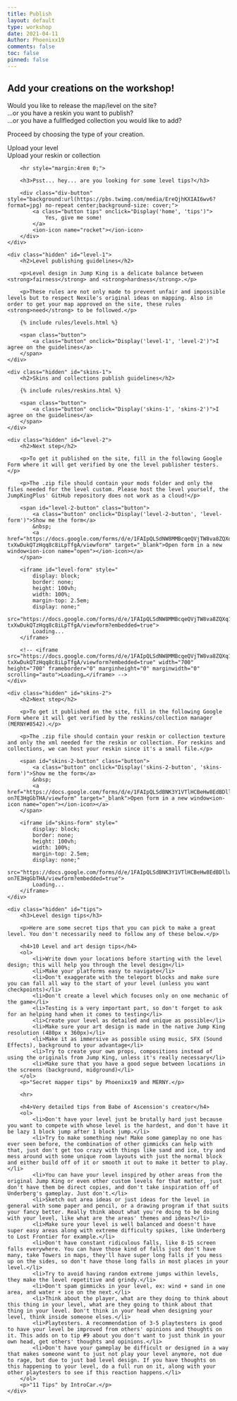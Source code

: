 ```yaml
---
title: Publish
layout: default
type: workshop
date: 2021-04-11
Author: Phoenixx19
comments: false
toc: false
pinned: false
---
```


<script>
    function SingleDisplay(element) {
        document.getElementById(element).classList.add('out');
        document.getElementById(element).style.display = "block";
        setTimeout(() => {
            document.getElementById(element).classList.remove('out');
        }, 150);
    }

    function Display(element, secondElement) {

        document.getElementById(element).classList.add('out');
        setTimeout(() => {
            document.getElementById(element).classList.remove('out');
            document.getElementById(element).style.display = "none";
            document.getElementById(secondElement).classList.add('out');
            document.getElementById(secondElement).style.display = "block";
            setTimeout(() => {
                document.getElementById(secondElement).classList.remove('out');
            }, 150);
        }, 150);
    }
</script>

<div class="publish">
    <div class="hidden" id="home" style="display: block;">
        <h2>Add your creations on the workshop!</h2>
        <p>
            Would you like to release the map/level on the site?<br>
            ...or you have a reskin you want to publish?<br>
            ...or you have a fullfledged collection you would like to add?
        </p>
        <p>Proceed by choosing the type of your creation.</p>
        <div class="div-button" style="background:url(https://media.discordapp.net/attachments/771125324846858261/859834847589302332/unknown.png) no-repeat center;background-size: cover;">
            <a class="button level" onclick="Display('home', 'level-1')">Upload your level</a>
            <ion-icon name="map"></ion-icon>
        </div>
        <div class="div-button" style="background:url(https://media.discordapp.net/attachments/758021625252806739/883792892567638117/dapizzaishere.png) no-repeat center;background-size: cover;">
            <a class="button skins" onclick="Display('home', 'skins-1')">Upload your reskin or collection</a>
            <ion-icon name="layers"></ion-icon>
        </div>

        <hr style="margin:4rem 0;">

        <h3>Psst... hey... are you looking for some level tips?</h3>
        
        <div class="div-button" style="background:url(https://pbs.twimg.com/media/EreQjhKXIAI6wv6?format=jpg) no-repeat center;background-size: cover;">
            <a class="button tips" onclick="Display('home', 'tips')">
                Yes, give me some!
            </a>
            <ion-icon name="rocket"></ion-icon>
        </div>
    </div>

    <div class="hidden" id="level-1">
        <h2>Level publishing guidelines</h2>
    
        <p>Level design in Jump King is a delicate balance between <strong>fairness</strong> and <strong>hardness</strong>.</p>
        
        <p>These rules are not only made to prevent unfair and impossible levels but to respect Nexile's original ideas on mapping. Also in order to get your map approved on the site, these rules <strong>need</strong> to be followed.</p>

        {% include rules/levels.html %}

        <span class="button">
            <a class="button" onclick="Display('level-1', 'level-2')">I agree on the guidelines</a>
        </span>
    </div>

    <div class="hidden" id="skins-1">
        <h2>Skins and collections publish guidelines</h2>

        {% include rules/reskins.html %}

        <span class="button">
            <a class="button" onclick="Display('skins-1', 'skins-2')">I agree on the guidelines</a>
        </span>
    </div>

    <div class="hidden" id="level-2">
        <h2>Next step</h2>
        
        <p>To get it published on the site, fill in the following Google Form where it will get verified by one the level publisher testers.</p>
        
        <p>The .zip file should contain your mods folder and only the files needed for the level custom. Please host the level yourself, the JumpKingPlus' GitHub repository does not work as a cloud!</p>
        
        <span id="level-2-button" class="button">
            <a class="button" onclick="Display('level-2-button', 'level-form')">Show me the form</a>
            &nbsp;
            <a href="https://docs.google.com/forms/d/e/1FAIpQLSdNW8MMBcqeQVjTW8va8ZQXq1-txXwDukQTzHqq8c8iLpTfgA/viewform" target="_blank">Open form in a new window<ion-icon name="open"></ion-icon></a>
        </span>

        <iframe id="level-form" style="
            display: block;
            border: none;
            height: 100vh;
            width: 100%;
            margin-top: 2.5em;
            display: none;"
            src="https://docs.google.com/forms/d/e/1FAIpQLSdNW8MMBcqeQVjTW8va8ZQXq1-txXwDukQTzHqq8c8iLpTfgA/viewform?embedded=true">
            Loading...
        </iframe>

        <!-- <iframe src="https://docs.google.com/forms/d/e/1FAIpQLSdNW8MMBcqeQVjTW8va8ZQXq1-txXwDukQTzHqq8c8iLpTfgA/viewform?embedded=true" width="700" height="700" frameborder="0" marginheight="0" marginwidth="0" scrolling="auto">Loading…</iframe> -->
    </div>

    <div class="hidden" id="skins-2">
        <h2>Next step</h2>

        <p>To get it published on the site, fill in the following Google Form where it will get verified by the reskins/collection manager (MERNY#8542).</p>

        <p>The .zip file should contain your reskin or collection texture and only the xml needed for the reskin or collection. For reskins and collections, we can host your reskin since it's a small file.</p>

        <span id="skins-2-button" class="button">
            <a class="button" onclick="Display('skins-2-button', 'skins-form')">Show me the form</a>
            &nbsp;
            <a href="https://docs.google.com/forms/d/e/1FAIpQLSdBNK3Y1VTlHCBeHw8EdBDllwlgwyza06HSE-on7E3HgGbTHA/viewform" target="_blank">Open form in a new window<ion-icon name="open"></ion-icon></a>
        </span>

        <iframe id="skins-form" style="
            display: block;
            border: none;
            height: 100vh;
            width: 100%;
            margin-top: 2.5em;
            display: none;"
            src="https://docs.google.com/forms/d/e/1FAIpQLSdBNK3Y1VTlHCBeHw8EdBDllwlgwyza06HSE-on7E3HgGbTHA/viewform?embedded=true">
            Loading...
        </iframe>
    </div>

    <div class="hidden" id="tips">
        <h3>Level design tips</h3>

        <p>Here are some secret tips that you can pick to make a great level. You don't necessarily need to follow any of these below.</p>

        <h4>10 Level and art design tips</h4>
        <ol>
            <li>Write down your locations before starting with the level design; this will help you through the level design</li>
            <li>Make your platforms easy to navigate</li>
            <li>Don't exaggerate with the teleport blocks and make sure you can fall all way to the start of your level (unless you want checkpoints)</li>
            <li>Don't create a level which focuses only on one mechanic of the game</li>
            <li>Testing is a very important part, so don't forget to ask for an helping hand when it comes to testing</li>
            <li>Create your level as detailed and unique as possible</li>
            <li>Make sure your art design is made in the native Jump King resolution (480px x 360px)</li>
            <li>Make it as immersive as possible using music, SFX (Sound Effects), background to your advantage</li>
            <li>Try to create your own props, compositions instead of using the originals from Jump King, unless it's really necessary</li>
            <li>Make sure that you have a good segue between locations in the screens (background, midground)</li>
        </ol>
        <p>"Secret mapper tips" by Phoenixx19 and MERNY.</p>

        <hr>

        <h4>Very detailed tips from Babe of Ascension's creator</h4>
        <ol>
            <li>Don't have your level just be brutally hard just because you want to compete with whose level is the hardest, and don't have it be lazy 1 block jump after 1 block jump.</li>
            <li>Try to make something new! Make some gameplay no one has ever seen before, the combination of other gimmicks can help with that, just don't get too crazy with things like sand and ice, try and mess around with some unique room layouts with just the normal block and either build off of it or smooth it out to make it better to play.</li>
            <li>You can have your level inspired by other areas from the original Jump King or even other custom levels for that matter, just don't have them be direct copies, and don't take inspiration off of Underberg's gameplay. Just don't.</li>
            <li>Sketch out area ideas or just ideas for the level in general with some paper and pencil, or a drawing program if that suits your fancy better. Really think about what you're doing to be doing with your level, like what are the areas' themes and ideas?</li>
            <li>Make sure your level is well balanced and doesn't have super easy areas along with extreme difficulty spikes, like Underberg to Lost Frontier for example.</li>
            <li>Don't have constant ridiculous falls, like 8-15 screen falls everywhere. You can have those kind of falls just don't have many, take Towers in maps, they'll have super long falls if you mess up on the sides, so don't have those long falls in most places in your level.</li>
            <li>Try to avoid having random extreme jumps within levels, they make the level repetitive and grindy.</li>
            <li>Don't spam gimmicks in your level, ex: wind + sand in one area, and water + ice on the next.</li>
            <li>Think about the player, what are they doing to think about this thing in your level, what are they going to think about that thing in your level. Don't think in your head when designing your level, think inside someone elses.</li>
            <li>Playtesters. A recommendation of 3-5 playtesters is good to have your level be improved from others' opinions and thoughts on it. This adds on to tip #9 about you don't want to just think in your own head, get others' thoughts and opinions.</li>
            <li>Don't have your gameplay be difficult or designed in a way that makes someone want to just not play your level anymore, not due to rage, but due to just bad level design. If you have thoughts on this happening to your level, do a full run on it, along with your other playtesters to see if this reaction happens.</li>
        </ol>
        <p>"11 Tips" by IntroCar.</p>
    </div>
</div>